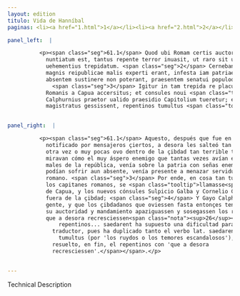 ```yaml
---
layout: edition
titulo: Vida de Hanníbal
paginas: <li><a href="1.html">1</a></li><li><a href="2.html">2</a></li><li><a href="3.html">3</a></li><li><a href="4.html">4</a></li><li><a href="5.html">5</a></li><li><a href="6.html">6</a></li><li><a href="7.html">7</a></li><li><a href="8.html">8</a></li><li><a href="9.html">9</a></li><li><a href="10.html">10</a></li><li><a href="11.html">11</a></li><li><a href="12.html">12</a></li><li><a href="13.html">13</a></li><li><a href="14.html">14</a></li><li><a href="15.html">15</a></li><li><a href="16.html">16</a></li><li><a href="17.html">17</a></li><li><a href="18.html">18</a></li><li><a href="19.html">19</a></li><li><a href="20.html">20</a></li><li><a href="21.html">21</a></li><li><a href="22.html">22</a></li><li><a href="23.html">23</a></li><li><a href="24.html">24</a></li><li><a href="25.html">25</a></li><li><a href="26.html">26</a></li><li><a href="27.html">27</a></li><li><a href="28.html">28</a></li><li><a href="29.html">29</a></li><li><a href="30.html">30</a></li><li><a href="31.html">31</a></li><li><a href="32.html">32</a></li><li><a href="33.html">33</a></li><li><a href="34.html">34</a></li><li><a href="35.html">35</a></li><li><a href="36.html">36</a></li><li><a href="37.html">37</a></li><li><a href="38.html">38</a></li><li><a href="39.html">39</a></li><li><a href="40.html">40</a></li><li><a href="41.html">41</a></li><li><a href="42.html">42</a></li><li><a href="43.html">43</a></li><li><a href="44.html">44</a></li><li><a href="45.html">45</a></li><li><a href="46.html">46</a></li><li><a href="47.html">47</a></li><li><a href="48.html">48</a></li><li><a href="49.html">49</a></li><li><a href="50.html">50</a></li><li><a href="51.html">51</a></li><li><a href="52.html">52</a></li><li><a href="53.html">53</a></li><li><a href="54.html">54</a></li><li><a href="55.html">55</a></li><li><a href="56.html">56</a></li><li><a href="57.html">57</a></li><li><a href="58.html">58</a></li><li><a href="59.html">59</a></li><li><a href="60.html">60</a></li><li><a href="61.html">61</a></li><li><a href="62.html">62</a></li><li><a href="63.html">63</a></li><li><a href="64.html">64</a></li><li><a href="65.html">65</a></li><li><a href="66.html">66</a></li><li><a href="67.html">67</a></li><li><a href="68.html">68</a></li><li><a href="69.html">69</a></li><li><a href="70.html">70</a></li><li><a href="71.html">71</a></li><li><a href="72.html">72</a></li><li><a href="73.html">73</a></li><li><a href="74.html">74</a></li><li><a href="75.html">75</a></li><li><a href="76.html">76</a></li><li><a href="77.html">77</a></li><li><a href="78.html">78</a></li><li><a href="79.html">79</a></li><li><a href="80.html">80</a></li><li><a href="81.html">81</a></li><li><a href="82.html">82</a></li><li><a href="83.html">83</a></li><li><a href="84.html">84</a></li><li><a href="85.html">85</a></li><li><a href="86.html">86</a></li><li><a href="87.html">87</a></li><li><a href="88.html">88</a></li><li><a href="89.html">89</a></li><li><a href="90.html">90</a></li><li><a href="91.html">91</a></li><li><a href="92.html">92</a></li><li><a href="93.html">93</a></li><li><a href="94.html">94</a></li><li><a href="95.html">95</a></li><li><a href="96.html">96</a></li>

panel_left:  |

          <p><span class="seg">61.1</span> Quod ubi Romam certis auctoribus
            nuntiatum est, tantus repente terror inuasit, ut raro sit unquam intra moenia
            uehementius trepidatum. <span class="seg">2</span> Cernebant enim acerrimum hostem quem totiens in
            magnis reipublicae malis experti erant, infesta iam patriae signa inferre, et quem
            absentem sustinere non poterant, praesentem senatui populoque Romano seruitutem minari.
              <span class="seg">3</span> Igitur in tam trepida re placuit, ut Fuluius Flaccus alter ex ducibus
            Romanis a Capua accersitus; et consules noui <span class="tooltip">Sulpitius<span class="tooltiptext">Sulputius #S Sculpitius #S </span></span> Galba et Cornelius Centimalus extra urbem haberent castra; <span class="seg">4</span> et Caius
            Calphurnius praetor ualido praesidio Capitolium tueretur; et ii ciues, qui summos
            magistratus gessissent, repentinos tumultus <span class="tooltip">auctoritate imperioque<span class="tooltiptext">imperio auctoritateque #P </span></span> saedarent.</p>
        

panel_right:  |

          <p><span class="seg">61.1</span> Aquesto, después que fue en Roma
            notificado por mensajeros çiertos, a desora les salteó tan grande espanto, que jamás
            otra vez o muy pocas ovo dentro de la çibdad tan terrible turbación. <span class="seg">2</span> Ca
            miravan cómo el muy áspero enemigo que tantas vezes avían experimentado en los grandes
            males de la república, venía sobre la patria con señas enemigables, y qu’el que ellos no
            podían sofrir aun absente, venía presente a menazar servidumbre al senado y al pueblo
            romano. <span class="seg">3</span> Por ende, en cosa tan turbada, plógoles que Fulvio Flacco, uno de
            los capitanes romanos, se <span class="tooltip">llamasse<span class="tooltiptext">llemasse  </span></span> y veniesse
            de Capua, y los nuevos cónsules Sulpicio Galba y Cornelio Centimalo se aposentassen
            fuera de la çibdad; <span class="seg">4</span> Y Gayo Calphurnio pretor toviesse la guarda del <a href="../public/images/1491/176r.png" target="new"><img class="facs" src="../public/images/1491/1491.jpg"/></a>[176r,a] Capitolio con muy firme guarnición de
            gente, y que los çibdadanos que oviessen fasta entonçes tenido soberanas dignidades, con
            su auctoridad y mandamiento apaziguassen y sosegassen los ruydos o temores escandalosos
            que a desora recresciessen<span class="nota"><sup>26</sup><span class="texto_nota">apaziguassen ... recresciessen: la frase latina
                repentinos... saedarent ha supuesto una dificultad para el
              traductor, pues ha duplicado tanto el verbo lat. saedarent, como
                tumultus (por 'los ruydos o los temores escandalosos'), y ha
              resuelto, en fin, el repentinos con 'que a desora
              recresciessen'.</span></span>.</p>
        

---
```


Technical Description 